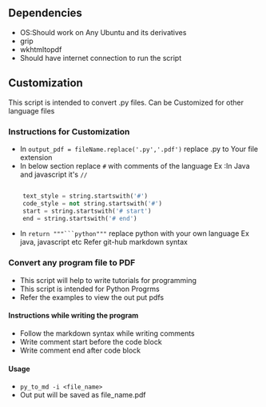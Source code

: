 ## Dependencies
- OS:Should work on Any Ubuntu and its derivatives
- grip
- wkhtmltopdf
- Should have internet connection to run the script

## Customization
This script is intended to convert .py files.
Can be Customized for other language files

### Instructions for Customization
- In `output_pdf = fileName.replace('.py','.pdf')` replace .py to 
Your file extension
- In below section replace `#` with comments of the language 
Ex :In Java and javascript it's `//`

```python  

    text_style = string.startswith('#')
    code_style = not string.startswith('#')
    start = string.startswith('# start')
    end = string.startswith('# end')

```
- In `return """```python"""` replace python with your own language
Ex java, javascript etc Refer git-hub markdown syntax 


### Convert any program file to PDF 
- This script will help to write tutorials for programming
- This script is intended for Python Progrms 
- Refer the examples to view the out put pdfs



#### Instructions while writing the program
- Follow the markdown syntax while writing comments 
- Write comment <space> start before the code block
- Write comment <space> end after code block

#### Usage 
- `py_to_md -i <file_name>`
- Out put will be saved as file_name.pdf

